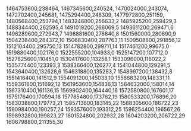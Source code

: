 1464753600,238464,
1467345600,240524,
1470024000,243074,
1472702400,245681,
1475294400,248309,
1477972800,251159,
1480568400,253794,1
1483246800,256633,2
1485925200,259429,3
1488344400,262595,4
1491019200,266069,5
1493611200,269471,6
1496289600,272943,7
1498881600,276840,8
1501560000,280690,9
1504238400,284372,10
1506830400,287763,11
1509508800,291856,12
1512104400,295750,13
1514782800,299711,14
1517461200,99675,0
1519880400,102176,0
1522555200,104933,0
1525147200,107712,0
1527825600,110451,0
1530417600,113258,1
1533096000,116022,2
1535774400,123393,3
1538366400,126277,4
1541044800,129291,5
1543640400,132628,6
1546318800,135283,7
1548997200,138432,8
1551416400,141512,9
1554091200,145033,10
1556683200,148331,11
1559361600,151692,12
1561953600,154836,13
1564632000,158014,14
1567310400,161136,15
1569902400,164440,16
1572580800,167601,17
1575176400,170594,18
1577854800,173762,19
1580533200,176896,20
1583038800,179773,21
1585713600,183145,22
1588305600,186722,23
1590984000,190257,24
1593576000,193312,25
1596254400,196567,26
1598932800,199823,27
1601524800,202932,28
1604203200,206722,29
1606798800,211355,30
